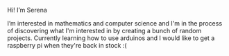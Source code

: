 Hi! I’m Serena

I’m interested in mathematics and computer science and I'm in the process of discovering what I'm interested in by creating a bunch of random projects.
Currently learning how to use arduinos and I would like to get a raspberry pi when they're back in stock :(
